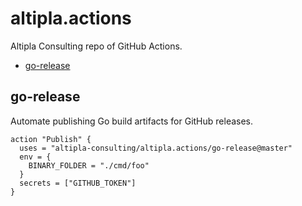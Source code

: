 
# altipla.actions

Altipla Consulting repo of GitHub Actions.

- [go-release](#go-release)

## go-release

Automate publishing Go build artifacts for GitHub releases.

```
action "Publish" {
  uses = "altipla-consulting/altipla.actions/go-release@master"
  env = {
    BINARY_FOLDER = "./cmd/foo"
  }
  secrets = ["GITHUB_TOKEN"]
}
```
